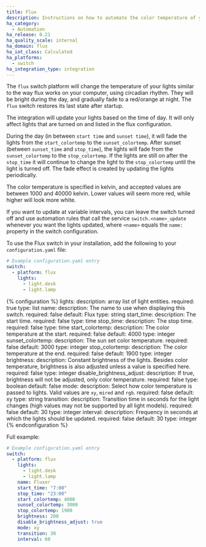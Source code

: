 ```yaml
---
title: Flux
description: Instructions on how to automate the color temperature of your lights based on the time of day with Home Assistant
ha_category:
  - Automation
ha_release: 0.21
ha_quality_scale: internal
ha_domain: flux
ha_iot_class: Calculated
ha_platforms:
  - switch
ha_integration_type: integration
---
```


The `flux` switch platform will change the temperature of your lights similar to the way flux works on your computer, using circadian rhythm. They will be bright during the day, and gradually fade to a red/orange at night. The `flux` switch restores its last state after startup.

The integration will update your lights based on the time of day. It will only affect lights that are turned on and listed in the flux configuration.

During the day (in between `start time` and `sunset time`), it will fade the lights from the `start_colortemp` to the `sunset_colortemp`.  After sunset (between `sunset_time` and `stop_time`), the lights will fade from the `sunset_colortemp` to the `stop_colortemp`. If the lights are still on after the `stop_time` it will continue to change the light to the `stop_colortemp` until the light is turned off. The fade effect is created by updating the lights periodically.

The color temperature is specified in kelvin, and accepted values are between 1000 and 40000 kelvin. Lower values will seem more red, while higher will look more white.

If you want to update at variable intervals, you can leave the switch turned off and use automation rules that call the service `switch.<name>_update` whenever you want the lights updated, where `<name>` equals the `name:` property in the switch configuration.

To use the Flux switch in your installation, add the following to your `configuration.yaml` file:

```yaml
# Example configuration.yaml entry
switch:
  - platform: flux
    lights:
      - light.desk
      - light.lamp
```

{% configuration %}
lights:
  description: array list of light entities.
  required: true
  type: list
name:
  description: The name to use when displaying this switch.
  required: false
  default: Flux
  type: string
start_time:
  description: The start time.
  required: false
  type: time
stop_time:
  description: The stop time.
  required: false
  type: time
start_colortemp:
  description: The color temperature at the start.
  required: false
  default: 4000
  type: integer
sunset_colortemp:
  description: The sun set color temperature.
  required: false
  default: 3000
  type: integer
stop_colortemp:
  description: The color temperature at the end.
  required: false
  default: 1900
  type: integer
brightness:
  description: Constant brightness of the lights. Besides color temperature, brightness is also adjusted unless a value is specified here.
  required: false
  type: integer
disable_brightness_adjust:
  description: If true, brightness will not be adjusted, only color temperature.
  required: false
  type: boolean
  default: false
mode:
  description: Select how color temperature is passed to lights. Valid values are `xy`, `mired` and `rgb`.
  required: false
  default: xy
  type: string
transition:
  description: Transition time in seconds for the light changes (high values may not be supported by all light models).
  required: false
  default: 30
  type: integer
interval:
  description: Frequency in seconds at which the lights should be updated.
  required: false
  default: 30
  type: integer
{% endconfiguration %}

Full example:

```yaml
# Example configuration.yaml entry
switch:
  - platform: flux
    lights:
      - light.desk
      - light.lamp
    name: Fluxer
    start_time: "7:00"
    stop_time: "23:00"
    start_colortemp: 4000
    sunset_colortemp: 3000
    stop_colortemp: 1900
    brightness: 200
    disable_brightness_adjust: true
    mode: xy
    transition: 30
    interval: 60
```

